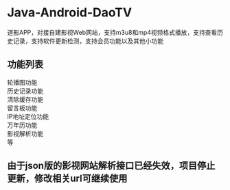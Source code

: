 # Java-Android-DaoTV
道影APP，对接自建影视Web网站，支持m3u8和mp4视频格式播放，支持查看历史记录，支持软件更新检测，支持会员功能以及其他小功能

## 功能列表
轮播图功能  
历史记录功能  
清除缓存功能  
留言板功能  
IP地址定位功能  
万年历功能  
影视解析功能  
等

## 由于json版的影视网站解析接口已经失效，项目停止更新，修改相关url可继续使用
